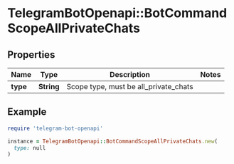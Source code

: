 # TelegramBotOpenapi::BotCommandScopeAllPrivateChats

## Properties

| Name | Type | Description | Notes |
| ---- | ---- | ----------- | ----- |
| **type** | **String** | Scope type, must be all_private_chats |  |

## Example

```ruby
require 'telegram-bot-openapi'

instance = TelegramBotOpenapi::BotCommandScopeAllPrivateChats.new(
  type: null
)
```

